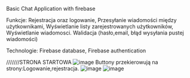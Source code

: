 Basic Chat Application with firebase



Funkcje: 
Rejestracja oraz logowanie,
Przesyłanie wiadomości między użytkownikami,
Wyświetlanie listy zarejestrowanych użytkowników,
Wyświetlanie wiadomosci.
Walidacja (hasło,email, błąd wysyłania pustej wiadomości)


Technologie:
Firebase database, 
Firebase authentication 


///////STRONA STARTOWA
![image](https://user-images.githubusercontent.com/73189357/115951554-a6ebcc00-a4e1-11eb-9718-0ef66ae78566.png)
Buttony przekierowują na strony:Logowanie,rejestracja.
![image](https://user-images.githubusercontent.com/73189357/115951490-4e1c3380-a4e1-11eb-92ad-fef4104eb57f.png)
![image](https://user-images.githubusercontent.com/73189357/115951593-cc78d580-a4e1-11eb-9860-084e945e2df4.png)


